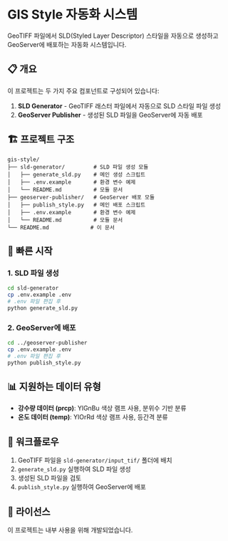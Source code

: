 # GIS Style 자동화 시스템

GeoTIFF 파일에서 SLD(Styled Layer Descriptor) 스타일을 자동으로 생성하고 GeoServer에 배포하는 자동화 시스템입니다.

## 📋 개요

이 프로젝트는 두 가지 주요 컴포넌트로 구성되어 있습니다:

1. **SLD Generator** - GeoTIFF 래스터 파일에서 자동으로 SLD 스타일 파일 생성
2. **GeoServer Publisher** - 생성된 SLD 파일을 GeoServer에 자동 배포

## 🏗 프로젝트 구조

```
gis-style/
├── sld-generator/         # SLD 파일 생성 모듈
│   ├── generate_sld.py    # 메인 생성 스크립트
│   ├── .env.example       # 환경 변수 예제
│   └── README.md          # 모듈 문서
├── geoserver-publisher/   # GeoServer 배포 모듈
│   ├── publish_style.py   # 메인 배포 스크립트
│   ├── .env.example       # 환경 변수 예제
│   └── README.md          # 모듈 문서
└── README.md             # 이 문서
```

## 🚀 빠른 시작

### 1. SLD 파일 생성
```bash
cd sld-generator
cp .env.example .env
# .env 파일 편집 후
python generate_sld.py
```

### 2. GeoServer에 배포
```bash
cd ../geoserver-publisher
cp .env.example .env
# .env 파일 편집 후
python publish_style.py
```

## 📊 지원하는 데이터 유형

- **강수량 데이터 (prcp)**: YlGnBu 색상 램프 사용, 분위수 기반 분류
- **온도 데이터 (temp)**: YlOrRd 색상 램프 사용, 등간격 분류

## 🔄 워크플로우

1. GeoTIFF 파일을 `sld-generator/input_tif/` 폴더에 배치
2. `generate_sld.py` 실행하여 SLD 파일 생성
3. 생성된 SLD 파일을 검토
4. `publish_style.py` 실행하여 GeoServer에 배포

## 📝 라이선스

이 프로젝트는 내부 사용을 위해 개발되었습니다.